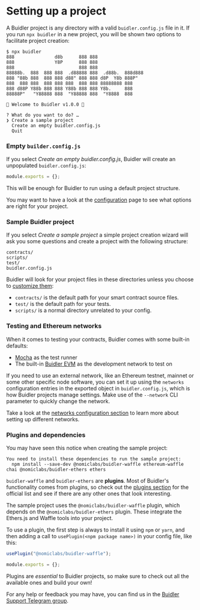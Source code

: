 # Setting up a project

A Buidler project is any directory with a valid `buidler.config.js` file in it. If you run `npx buidler` in a new project, you will be shown two options to facilitate project creation:
```
$ npx buidler
888               d8b      888 888
888               Y8P      888 888
888                        888 888
88888b.  888  888 888  .d88888 888  .d88b.  888d888
888 "88b 888  888 888 d88" 888 888 d8P  Y8b 888P"
888  888 888  888 888 888  888 888 88888888 888
888 d88P Y88b 888 888 Y88b 888 888 Y8b.     888
88888P"   "Y88888 888  "Y88888 888  "Y8888  888

👷 Welcome to Buidler v1.0.0 👷‍‍

? What do you want to do? …
❯ Create a sample project
  Create an empty buidler.config.js
  Quit
```

### Empty `builder.config.js`
If you select _Create an empty buidler.config.js_, Buidler will create an unpopulated `buidler.config.js`:
```js
module.exports = {};
```
This will be enough for Buidler to run using a default project structure.

You may want to have a look at the [configuration](../config/README.md) page to see what options are right for your project.

### Sample Buidler project

If you select _Create a sample project_ a simple project creation wizard will ask you some questions and create a project with the following structure:
```
contracts/
scripts/
test/
buidler.config.js
```

Buidler will look for your project files in these directories unless you choose to [customize them](../config/README.md#path-configuration):

- `contracts/` is the default path for your smart contract source files.
- `test/` is the default path for your tests.
- `scripts/` is a normal directory unrelated to your config.


### Testing and Ethereum networks

When it comes to testing your contracts, Buidler comes with some built-in defaults:
- [Mocha](https://mochajs.org/) as the test runner
- The built-in [Buidler EVM](../buidler-evm/README.md) as the development network to test on

If you need to use an external network, like an Ethereum testnet, mainnet or some other specific node software, you can set it up using the `networks` configuration entries in the exported object in `buidler.config.js`, which is how Buidler projects manage settings. Make use of the `--network` CLI parameter to quickly change the network.

Take a look at the [networks configuration section](../config/README.md#networks-configuration) to learn more about setting up different networks.

### Plugins and dependencies

You may have seen this notice when creating the sample project:

```
You need to install these dependencies to run the sample project:
  npm install --save-dev @nomiclabs/buidler-waffle ethereum-waffle chai @nomiclabs/buidler-ethers ethers
```

`buidler-waffle` and `buidler-ethers` are **plugins**. Most of Buidler's functionality comes from plugins, so check out the [plugins section](../plugins/README.md) for the official list and see if there are any other ones that look interesting.

The sample project uses the `@nomiclabs/buidler-waffle` plugin, which depends on the `@nomiclabs/buidler-ethers` plugin. These integrate the Ethers.js and Waffle tools into your project.

To use a plugin, the first step is always to install it using `npm` or `yarn`, and then adding a call to `usePlugin(<npm package name>)` in your config file, like this:

```js
usePlugin("@nomiclabs/buidler-waffle");

module.exports = {};
```

Plugins are _essential_ to Buidler projects, so make sure to check out all the available ones and build your own!

For any help or feedback you may have, you can find us in the [Buidler Support Telegram group](http://t.me/BuidlerSupport).
